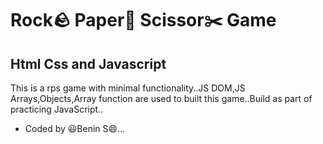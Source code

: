 
# Rock🪨 Paper📰 Scissor✂️ Game

## Html Css and Javascript

This is a rps game with minimal functionality..JS DOM,JS Arrays,Objects,Array function are used to built this game..Build as part of practicing JavaScript..

- Coded by 😃Benin S😄...

